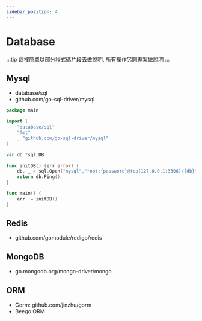 ```yaml
---
sidebar_position: 4
---
```


# Database
:::tip
這裡簡單以部分程式碼片段去做說明, 所有操作另開專案做說明
:::

## Mysql
- database/sql
- github.com/go-sql-driver/mysql
```go
package main

import (
    "database/sql"
    "fmt"
    _ "github.com/go-sql-driver/mysql"
)

var db *sql.DB

func initDB() (err error) {
    db, _ = sql.Open("mysql","root:{password}@tcp(127.0.0.1:3306)/{db}")
    return db.Ping()
}

func main() {
    err := initDB()
}
```


## Redis
- github.com/gomodule/redigo/redis

## MongoDB
- go.mongodb.org/mongo-driver/mongo

## ORM
- Gorm: github.com/jinzhu/gorm
- Beego ORM